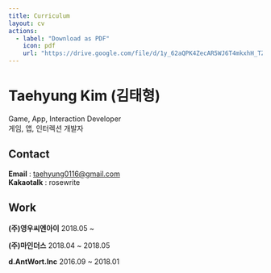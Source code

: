 ```yaml
---
title: Curriculum
layout: cv
actions:
  - label: "Download as PDF"
    icon: pdf
    url: "https://drive.google.com/file/d/1y_62aQPK4ZecAR5WJ6T4mkxhH_TZsNIw/view?usp=sharing"
---
```


# Taehyung Kim (김태형)

Game, App, Interaction Developer<br>
게임, 앱, 인터렉션 개발자<br>

## Contact
**Email** : taehyung0116@gmail.com <br>
**Kakaotalk** : rosewrite

## Work
**(주)영우씨엔아이**
2018.05 ~ 

**(주)마인더스**
2018.04 ~ 2018.05

**d.AntWort.Inc**
2016.09 ~ 2018.01